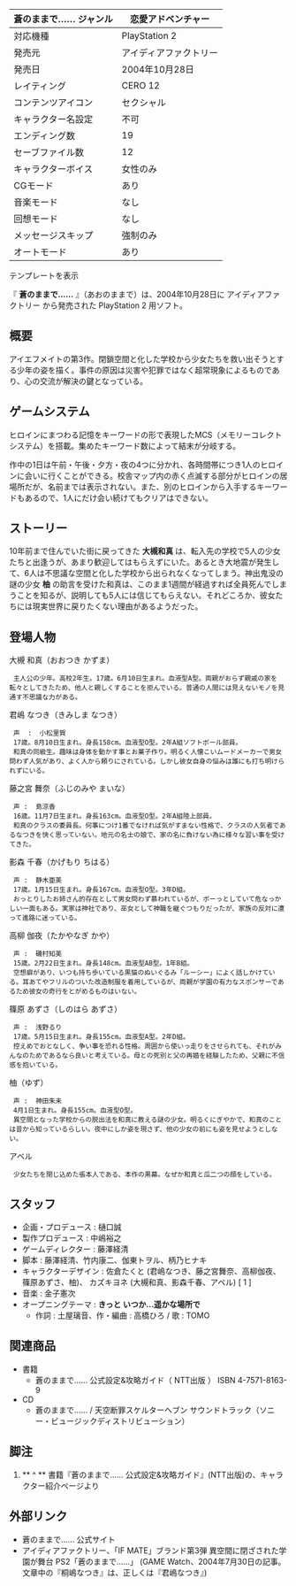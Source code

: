 蒼のままで……  ジャンル  |  恋愛アドベンチャー   
---|---  
対応機種  |  PlayStation 2   
発売元  |  アイディアファクトリー   
発売日  |  2004年10月28日   
レイティング  |  CERO 12   
コンテンツアイコン  |  セクシャル   
キャラクター名設定  |  不可   
エンディング数  |  19   
セーブファイル数  |  12   
キャラクターボイス  |  女性のみ   
CGモード  |  あり   
音楽モード  |  なし   
回想モード  |  なし   
メッセージスキップ  |  強制のみ   
オートモード  |  あり   
テンプレートを表示  
  
『 **蒼のままで……** 』（あおのままで）は、2004年10月28日に  アイディアファクトリー  から発売された  PlayStation 2
用ソフト。

##  概要



アイエフメイトの第3作。閉鎖空間と化した学校から少女たちを救い出そうとする少年の姿を描く。事件の原因は災害や犯罪ではなく超常現象によるものであり、心の交流が解決の鍵となっている。

##  ゲームシステム



ヒロインにまつわる記憶をキーワードの形で表現したMCS（メモリーコレクトシステム）を搭載。集めたキーワード数によって結末が分岐する。

作中の1日は午前・午後・夕方・夜の4つに分かれ、各時間帯につき1人のヒロインに会いに行くことができる。校舎マップ内の赤く点滅する部分がヒロインの居場所だが、名前までは表示されない。また、別のヒロインから入手するキーワードもあるので、1人にだけ会い続けてもクリアはできない。

##  ストーリー



10年前まで住んでいた街に戻ってきた **大槻和真**
は、転入先の学校で5人の少女たちと出逢うが、あまり歓迎してはもらえずにいた。あるとき大地震が発生して、6人は不思議な空間と化した学校から出られなくなってしまう。神出鬼没の謎の少女
**柚**
の助言を受けた和真は、このまま1週間が経過すれば全員死んでしまうことを知るが、説明しても5人には信じてもらえない。それどころか、彼女たちには現実世界に戻りたくない理由があるようだった。

##  登場人物



大槻 和真（おおつき かずま）

     主人公の少年。高校2年生。17歳。6月10日生まれ。血液型A型。両親がおらず親戚の家を転々としてきたため、他人と親しくすることを拒んでいる。普通の人間には見えないモノを見通す不思議な力がある。 
君嶋 なつき（きみしま なつき）

     声  :  小松里賀 
     17歳。8月10日生まれ。身長158cm。血液型O型。2年A組ソフトボール部員。 
     和真の同級生。趣味は身体を動かす事とお菓子作り。明るく人懐こいムードメーカーで男女問わず人気があり、よく人から頼りにされている。しかし彼女自身の悩みは誰にも打ち明けられずにいる。 
藤之宮 舞奈（ふじのみや まいな）

     声 :  島涼香 
     16歳。11月7日生まれ。身長163cm。血液型O型。2年A組陸上部員。 
     和真のクラスの委員長。何事につけ1番でなければ気がすまない性格で、クラスの人気者であるなつきを快く思っていない。地元の名士の娘で、家の名に負けない為に様々な習い事を受けてきた。 
影森 千春（かげもり ちはる）

     声 :  静木亜美 
     17歳。1月15日生まれ。身長167cm。血液型O型。3年D組。 
     おっとりしたお姉さん的存在として男女問わず慕われているが、ボーっとしていて危なっかしい一面もある。実家は神社であり、巫女として神職を継ぐつもりだったが、家族の反対に遭って進路に迷っている。 
高柳 伽夜（たかやなぎ かや）

     声 :  磯村知美 
     15歳。2月22日生まれ。身長148cm。血液型AB型。1年B組。 
     空想癖があり、いつも持ち歩いている黒猫のぬいぐるみ「ルーシー」によく話しかけている。耳あてやフリルのついた改造制服を着用しているが、両親が学園の有力なスポンサーであるため彼女の奇行をとがめるものはいない。 
篠原 あずさ（しのはら あずさ）

     声 :  浅野るり 
     17歳。5月15日生まれ。身長155cm。血液型A型。2年D組。 
     控えめでおとなしく、争い事を恐れる性格。周囲から使いっ走りをさせられても、それがみんなのためであるなら良いと考えている。母との死別と父の再婚を経験したため、父親に不信感を抱いている。 
柚（ゆず）

     声 :  神田朱未 
     4月1日生まれ。身長155cm。血液型O型。 
     異空間となった学校からの脱出法を和真に教える謎の少女。明るくにぎやかで、和真のことは昔から知っているらしい。夜中にしか姿を現さず、他の少女の前にも姿を見せようとしない。 
アベル

     少女たちを閉じ込めた張本人である、本作の黒幕。なぜか和真と瓜二つの顔をしている。 

##  スタッフ



  * 企画・プロデュース : 樋口誠 
  * 製作プロデュース : 中嶋裕之 
  * ゲームディレクター : 藤澤経清 
  * 脚本 : 藤澤経清、竹内康二、伽東トヲル、柄乃ヒナキ 
  * キャラクターデザイン :  佐倉たくと  (君嶋なつき、藤之宮舞奈、高柳伽夜、篠原あずさ、柚)、  カズキヨネ  (大槻和真、影森千春、アベル)  [  1  ] 
  * 音楽 :  金子憲次 
  * オープニングテーマ : **きっと いつか…遥かな場所で**
    * 作詞 : 土屋璃音、作・編曲 :  高橋ひろ  / 歌 : TOMO 

##  関連商品



  * 書籍 
    * 蒼のままで…… 公式設定&攻略ガイド（  NTT出版  ）  ISBN 4-7571-8163-9 
  * CD 
    * 蒼のままで…… / 天空断罪スケルターヘブン サウンドトラック（ソニー・ビュージックディストリビューション） 

##  脚注



  1. ** ^  ** 書籍『蒼のままで…… 公式設定&攻略ガイド』(NTT出版)の、キャラクター紹介ページより 

##  外部リンク



  * 蒼のままで…… 公式サイト 
  * アイディアファクトリー、「IF MATE」ブランド第3弾 異空間に閉ざされた学園が舞台 PS2「蒼のままで……」  (GAME Watch、2004年7月30日の記事。文章中の『桐嶋なつき』は、正しくは『君嶋なつき』) 

